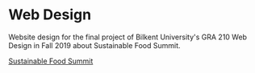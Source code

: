# Web Design

Website design for the final project of Bilkent University's GRA 210 Web Design in Fall 2019 about Sustainable Food Summit. 

[Sustainable Food Summit](https://ilknurbas.github.io/Web_Design/)
